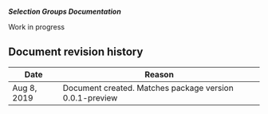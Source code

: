 >>>
**_Selection Groups Documentation_**

Work in progress

## Document revision history
>>>
 
|Date|Reason|
|---|---|
|Aug 8, 2019|Document created. Matches package version 0.0.1-preview|
>>>
